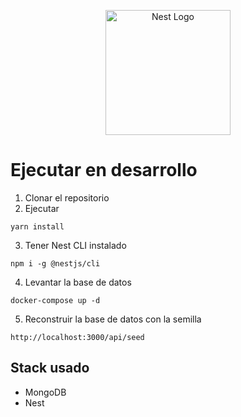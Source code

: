<p align="center">
  <a href="http://nestjs.com/" target="blank"><img src="https://nestjs.com/img/logo-small.svg" width="200" alt="Nest Logo" /></a>
</p>

# Ejecutar en desarrollo

1. Clonar el repositorio
2. Ejecutar

```
yarn install
```
3. Tener Nest CLI  instalado

````
npm i -g @nestjs/cli
````

4. Levantar la base de datos

````
docker-compose up -d
````

5. Reconstruir la base de datos con la semilla
`````
http://localhost:3000/api/seed
`````


## Stack usado

* MongoDB
* Nest

